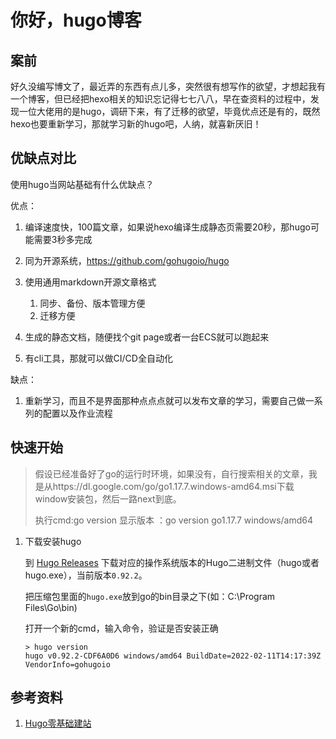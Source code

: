 # 你好，hugo博客

## 案前

好久没编写博文了，最近弄的东西有点儿多，突然很有想写作的欲望，才想起我有一个博客，但已经把hexo相关的知识忘记得七七八八，早在查资料的过程中，发现一位大佬用的是hugo，调研下来，有了迁移的欲望，毕竟优点还是有的，既然hexo也要重新学习，那就学习新的hugo吧，人纳，就喜新厌旧！

## 优缺点对比

使用hugo当网站基础有什么优缺点？

优点：

1. 编译速度快，100篇文章，如果说hexo编译生成静态页需要20秒，那hugo可能需要3秒多完成
2. 同为开源系统，https://github.com/gohugoio/hugo
3. 使用通用markdown开源文章格式

   1. 同步、备份、版本管理方便
   2. 迁移方便
4. 生成的静态文档，随便找个git page或者一台ECS就可以跑起来
5. 有cli工具，那就可以做CI/CD全自动化

缺点：

1. 重新学习，而且不是界面那种点点点就可以发布文章的学习，需要自己做一系列的配置以及作业流程

## 快速开始

> 假设已经准备好了go的运行时环境，如果没有，自行搜索相关的文章，我是从https://dl.google.com/go/go1.17.7.windows-amd64.msi下载window安装包，然后一路next到底。
>
> 执行cmd:go version 显示版本 ：go version go1.17.7 windows/amd64

1. 下载安装hugo

   到 [Hugo Releases](https://github.com/spf13/hugo/releases) 下载对应的操作系统版本的Hugo二进制文件（hugo或者hugo.exe），当前版本`0.92.2`。

   把压缩包里面的`hugo.exe`放到go的bin目录之下(如：C:\Program Files\Go\bin)

   打开一个新的cmd，输入命令，验证是否安装正确

   ```
   > hugo version
   hugo v0.92.2-CDF6A0D6 windows/amd64 BuildDate=2022-02-11T14:17:39Z VendorInfo=gohugoio
   ```

   

   

   

## 参考资料

1. [Hugo零基础建站](https://www.kancloud.cn/yunduanio/gohugo_learning)

   
